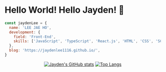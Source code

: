 # Hello World! Hello Jayden! 🔨

```javascript 
const jaydenLee = {
  name: 'LEE JAE HO',
  development: {
    field: 'Front-End',
    skills: ['JavaScript', 'TypeScript', 'React.js', 'HTML', 'CSS', 'SCSS', 'TailwindCSS']
  },
  blog: 'https://jaydenlee1116.github.io/',
}
```

<div align="center">

<!-- tailwindCSS theme 만들어서 적용 -->
[![Jayden's GitHub stats](https://github-readme-stats.vercel.app/api?username=JaydenLee1116&hide=stars,issues&show_icons=true&count_private=true&bg_color=0e1833&title_color=38bdf9&text_color=ffffff&icon_color=eb6eb0&line_height=30&custom_title=Github%20Stats)](https://github.com/JaydenLee1116)
[![Top Langs](https://github-readme-stats.vercel.app/api/top-langs/?username=JaydenLee1116&layout=compact&hide=jupyter%20notebook,scss)](https://github.com/JaydenLee1116)

</div>

<!--
**JaydenLee1116/JaydenLee1116** is a ✨ _special_ ✨ repository because its `README.md` (this file) appears on your GitHub profile.

Here are some ideas to get you started:

- 🔭 I’m currently working on ...
- 🌱 I’m currently learning ...
- 👯 I’m looking to collaborate on ...
- 🤔 I’m looking for help with ...
- 💬 Ask me about ...
- 📫 How to reach me: ...
- 😄 Pronouns: ...
- ⚡ Fun fact: ...
-->
